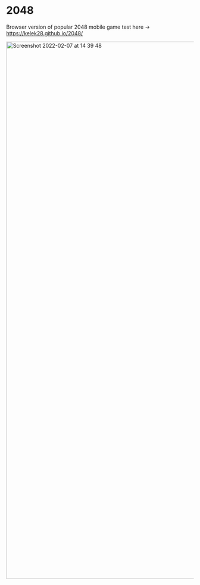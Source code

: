 # 2048
Browser version of popular 2048 mobile game
test here -> https://kelek28.github.io/2048/

<img width="1440" alt="Screenshot 2022-02-07 at 14 39 48" src="https://user-images.githubusercontent.com/64982801/152809258-f48ea057-f389-4c27-aa10-fc5137bbe4ff.png">
